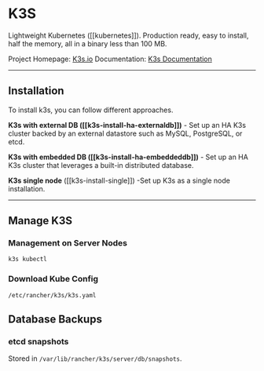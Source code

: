 # K3S
Lightweight Kubernetes ([[kubernetes]]). Production ready, easy to install, half the memory, all in a binary less than 100 MB.

Project Homepage: [K3s.io](https://www.k3s.io/)
Documentation: [K3s Documentation](https://docs.k3s.io/)

---
## Installation
To install k3s, you can follow different approaches.

**K3s with external DB ([[k3s-install-ha-externaldb]])** - Set up an HA K3s cluster backed by an external datastore such as MySQL, PostgreSQL, or etcd.

**K3s with embedded DB ([[k3s-install-ha-embeddeddb]])** - Set up an HA K3s cluster that leverages a built-in distributed database.

**K3s single node** ([[k3s-install-single]]) -Set up K3s as a single node installation.

---
## Manage K3S
### Management on Server Nodes
`k3s kubectl`

### Download Kube Config
`/etc/rancher/k3s/k3s.yaml`


## Database Backups

### etcd snapshots
Stored in `/var/lib/rancher/k3s/server/db/snapshots`.
